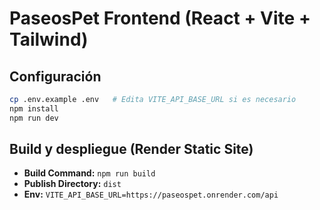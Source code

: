 # PaseosPet Frontend (React + Vite + Tailwind)

## Configuración
```bash
cp .env.example .env   # Edita VITE_API_BASE_URL si es necesario
npm install
npm run dev
```

## Build y despliegue (Render Static Site)
- **Build Command:** `npm run build`
- **Publish Directory:** `dist`
- **Env:** `VITE_API_BASE_URL=https://paseospet.onrender.com/api`
